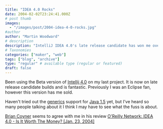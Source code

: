 ```yaml
---
title: "IDEA 4.0 Rocks"
date: 2004-02-02T23:24:41.000Z
# post thumb
images:
  - "/images/post/2004-idea-4-0-rocks.jpg"
#author
author: "Martin Woodward"
# description
description: "IntelliJ IDEA 4.0's late release candidate has won me over from Eclipse, and I'm eager to explore its Java 1.5 generics support."
# Taxonomies
categories: ["maker", "web"]
tags: ["blog", "archive"]
type: "regular" # available type (regular or featured)
draft: false
---
```


Been using the Beta version of [Intellij 4.0](http://www.intellij.com) on my last project. It is now on late release candidate builds and is fantastic. Previously I was an Eclipse fan, however this version has me sold.

Haven't tried out the [generics](http://jcp.org/en/jsr/detail?id=14) support for [Java 1.5](http://java.sun.com/j2se/1.5.0/) yet, but I've heard so many people talking about it I think I may have to see what the fuss is about.

[Brian Coyner](http://www.oreillynet.com/pub/au/1078) seems to agree with me in his review [O'Reilly Network: IDEA 4.0 - Is It Worth The Money? [Jan. 23, 2004]](http://www.oreillynet.com/pub/wlg/4268)
